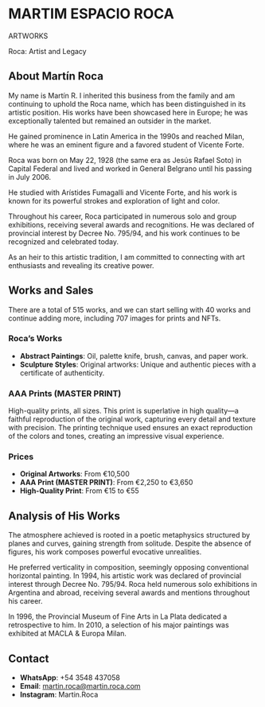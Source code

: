 
# MARTIM ESPACIO ROCA 

ARTWORKS 

Roca: Artist and Legacy

## About Martín Roca

My name is Martín R. I inherited this business from the family and am continuing to uphold the Roca name, which has been distinguished in its artistic position. His works have been showcased here in Europe; he was exceptionally talented but remained an outsider in the market.

He gained prominence in Latin America in the 1990s and reached Milan, where he was an eminent figure and a favored student of Vicente Forte.

Roca was born on May 22, 1928 (the same era as Jesús Rafael Soto) in Capital Federal and lived and worked in General Belgrano until his passing in July 2006.

He studied with Arístides Fumagalli and Vicente Forte, and his work is known for its powerful strokes and exploration of light and color.

Throughout his career, Roca participated in numerous solo and group exhibitions, receiving several awards and recognitions. He was declared of provincial interest by Decree No. 795/94, and his work continues to be recognized and celebrated today.

As an heir to this artistic tradition, I am committed to connecting with art enthusiasts and revealing its creative power.

## Works and Sales

There are a total of 515 works, and we can start selling with 40 works and continue adding more, including 707 images for prints and NFTs.

### Roca’s Works

- **Abstract Paintings**: Oil, palette knife, brush, canvas, and paper work.
- **Sculpture Styles**: Original artworks: Unique and authentic pieces with a certificate of authenticity.

### AAA Prints (MASTER PRINT)

High-quality prints, all sizes. This print is superlative in high quality—a faithful reproduction of the original work, capturing every detail and texture with precision. The printing technique used ensures an exact reproduction of the colors and tones, creating an impressive visual experience.

### Prices

- **Original Artworks**: From €10,500
- **AAA Print (MASTER PRINT)**: From €2,250 to €3,650
- **High-Quality Print**: From €15 to €55

## Analysis of His Works

The atmosphere achieved is rooted in a poetic metaphysics structured by planes and curves, gaining strength from solitude. Despite the absence of figures, his work composes powerful evocative unrealities.

He preferred verticality in composition, seemingly opposing conventional horizontal painting. In 1994, his artistic work was declared of provincial interest through Decree No. 795/94. Roca held numerous solo exhibitions in Argentina and abroad, receiving several awards and mentions throughout his career.

In 1996, the Provincial Museum of Fine Arts in La Plata dedicated a retrospective to him. In 2010, a selection of his major paintings was exhibited at MACLA & Europa Milan.

## Contact

- **WhatsApp**: +54 3548 437058
- **Email**: martin.roca@martin.roca.com
- **Instagram**: Martin.Roca
```
